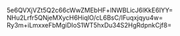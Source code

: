 5e6QVXjVZt5Q2c66cWwZMEbHF+lNWBLicJ6lKkE6IYY=
NHu2Lrfr5QNjeMXycH6HiqlO/cL6BsC/IFuqxjqyu4w=
Ry3m+iLmxxeFbMgiDIoS1WT5hxDu34S2HgRdpnkCjf8=

